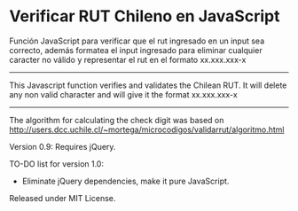 Verificar RUT Chileno en JavaScript
================

Función JavaScript para verificar que el rut ingresado en un input sea correcto,
además formatea el input ingresado para eliminar cualquier caracter no válido y
representar el rut en el formato xx.xxx.xxx-x

-----------------

This Javascript function verifies and validates the Chilean RUT. It will delete
any non valid character and will give it the format xx.xxx.xxx-x

-----------------

The algorithm for calculating the check digit was based on
http://users.dcc.uchile.cl/~mortega/microcodigos/validarrut/algoritmo.html

Version 0.9: Requires jQuery.

TO-DO list for version 1.0:
- Eliminate jQuery dependencies, make it pure JavaScript.

Released under MIT License.
